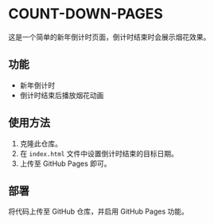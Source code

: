 # COUNT-DOWN-PAGES

这是一个简单的新年倒计时页面，倒计时结束时会展示烟花效果。

## 功能

- 新年倒计时
- 倒计时结束后播放烟花动画

## 使用方法

1. 克隆此仓库。
2. 在 `index.html` 文件中设置倒计时结束的目标日期。
3. 上传至 GitHub Pages 即可。

## 部署

将代码上传至 GitHub 仓库，并启用 GitHub Pages 功能。
